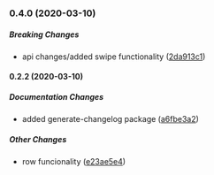 ### 0.4.0 (2020-03-10)

##### Breaking Changes

*  api changes/added swipe functionality ([2da913c1](https://github.com/Lkubok/react-native-radio-trimmer/commit/2da913c16209d3cfc83f0d35e2de77c13f0e88d6))

#### 0.2.2 (2020-03-10)

##### Documentation Changes

*  added generate-changelog package ([a6fbe3a2](https://github.com/Lkubok/react-native-radio-trimmer/commit/a6fbe3a2fcad4a85fa30ef641eef97471845b1c9))

##### Other Changes

*  row funcionality ([e23ae5e4](https://github.com/Lkubok/react-native-radio-trimmer/commit/e23ae5e4f6916ae85591275b2c1595fd6e264362))

